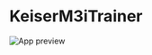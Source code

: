 # KeiserM3iTrainer


![App preview](https://github.com/fordc5/KeiserM3iTrainer/raw/master/FamBamKeiserm3iGif.gif)
